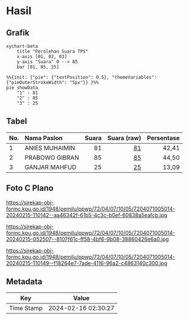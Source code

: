 # Hasil

## Grafik

```mermaid
xychart-beta
    title "Perolehan Suara TPS"
    x-axis [01, 02, 03]
    y-axis "Suara" 0 --> 85
    bar [81, 85, 25]
```

```mermaid
%%{init: {"pie": {"textPosition": 0.5}, "themeVariables": {"pieOuterStrokeWidth": "5px"}} }%%
pie showData
    "1" : 81
    "2" : 85
    "3" : 25
```

## Tabel

| No. | Nama Paslon    | Suara | Suara (raw) | Persentase |
|:--- |:-------------- | -----:| -----------:| ----------:|
| 1   | ANIES MUHAIMIN | 81    | [81][p-1]   | 42,41      |
| 2   | PRABOWO GIBRAN | 85    | [85][p-2]   | 44,50      |
| 3   | GANJAR MAHFUD  | 25    | [25][p-3]   | 13,09      |


[p-1]: https://github.com/gigit-pemilu/pemilu-2024-72-sulawesi-tengah/blob/main/pilpres/hitung-suara/sub/72-sulawesi-tengah/sub/04-toli-toli/sub/07-baolan/sub/1005-baru/sub/014-tps/sub/paslon-1.txt
[p-2]: https://github.com/gigit-pemilu/pemilu-2024-72-sulawesi-tengah/blob/main/pilpres/hitung-suara/sub/72-sulawesi-tengah/sub/04-toli-toli/sub/07-baolan/sub/1005-baru/sub/014-tps/sub/paslon-2.txt
[p-3]: https://github.com/gigit-pemilu/pemilu-2024-72-sulawesi-tengah/blob/main/pilpres/hitung-suara/sub/72-sulawesi-tengah/sub/04-toli-toli/sub/07-baolan/sub/1005-baru/sub/014-tps/sub/paslon-3.txt

## Foto C Plano

https://sirekap-obj-formc.kpu.go.id/1948/pemilu/ppwp/72/04/07/10/05/7204071005014-20240215-110142--aa46342f-61b5-4c3c-b0ef-60838a5eafcb.jpg

https://sirekap-obj-formc.kpu.go.id/1948/pemilu/ppwp/72/04/07/10/05/7204071005014-20240215-052507--8107f61c-ff58-4bf6-9b08-38860426e6a0.jpg

https://sirekap-obj-formc.kpu.go.id/1948/pemilu/ppwp/72/04/07/10/05/7204071005014-20240215-110149--f18264e7-7ade-4116-96a2-c4863140c300.jpg


## Metadata

| Key        | Value               |
| ---------- | ------------------- |
| Time Stamp | 2024-02-16 02:30:27 |



